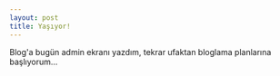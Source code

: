 ```yaml
---
layout: post
title: Yaşıyor!
---
```


Blog'a bugün admin ekranı yazdım, tekrar ufaktan bloglama planlarına başlıyorum...
